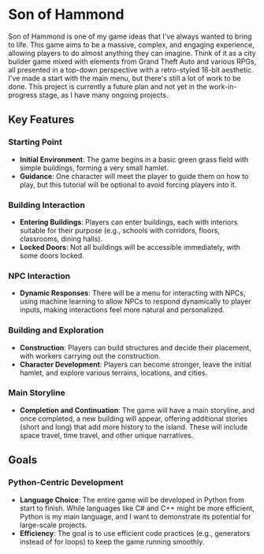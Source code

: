 # Son of Hammond

Son of Hammond is one of my game ideas that I've always wanted to bring to life. This game aims to be a massive, complex, and engaging experience, allowing players to do almost anything they can imagine. Think of it as a city builder game mixed with elements from Grand Theft Auto and various RPGs, all presented in a top-down perspective with a retro-styled 16-bit aesthetic. I've made a start with the main menu, but there's still a lot of work to be done. This project is currently a future plan and not yet in the work-in-progress stage, as I have many ongoing projects.

## Key Features

### Starting Point
- **Initial Environment**: The game begins in a basic green grass field with simple buildings, forming a very small hamlet.
- **Guidance**: One character will meet the player to guide them on how to play, but this tutorial will be optional to avoid forcing players into it.

### Building Interaction
- **Entering Buildings**: Players can enter buildings, each with interiors suitable for their purpose (e.g., schools with corridors, floors, classrooms, dining halls).
- **Locked Doors**: Not all buildings will be accessible immediately, with some doors locked.

### NPC Interaction
- **Dynamic Responses**: There will be a menu for interacting with NPCs, using machine learning to allow NPCs to respond dynamically to player inputs, making interactions feel more natural and personalized.

### Building and Exploration
- **Construction**: Players can build structures and decide their placement, with workers carrying out the construction.
- **Character Development**: Players can become stronger, leave the initial hamlet, and explore various terrains, locations, and cities.

### Main Storyline
- **Completion and Continuation**: The game will have a main storyline, and once completed, a new building will appear, offering additional stories (short and long) that add more history to the island. These will include space travel, time travel, and other unique narratives.

## Goals

### Python-Centric Development
- **Language Choice**: The entire game will be developed in Python from start to finish. While languages like C# and C++ might be more efficient, Python is my main language, and I want to demonstrate its potential for large-scale projects.
- **Efficiency**: The goal is to use efficient code practices (e.g., generators instead of for loops) to keep the game running smoothly.

